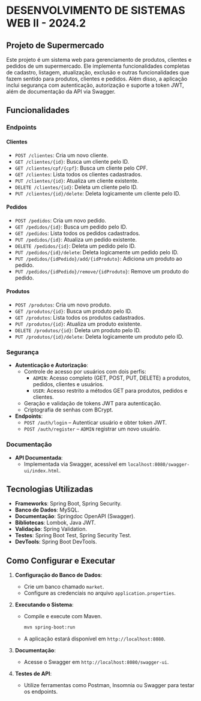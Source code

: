# DESENVOLVIMENTO DE SISTEMAS WEB II - 2024.2

## Projeto de Supermercado

Este projeto é um sistema web para gerenciamento de produtos, clientes e pedidos de um supermercado. Ele implementa funcionalidades completas de cadastro, listagem, atualização, exclusão e outras funcionalidades que fazem sentido para produtos, clientes e pedidos. Além disso, a aplicação inclui segurança com autenticação, autorização e suporte a token JWT, além de documentação da API via Swagger.

## Funcionalidades

### Endpoints

#### Clientes

- `POST /clientes`: Cria um novo cliente.
- `GET /clientes/{id}`: Busca um cliente pelo ID.
- `GET /clientes/cpf/{cpf}`: Busca um cliente pelo CPF.
- `GET /clientes`: Lista todos os clientes cadastrados.
- `PUT /clientes/{id}`: Atualiza um cliente existente.
- `DELETE /clientes/{id}`: Deleta um cliente pelo ID.
- `PUT /clientes/{id}/delete`: Deleta logicamente um cliente pelo ID.

#### Pedidos

- `POST /pedidos`: Cria um novo pedido.
- `GET /pedidos/{id}`: Busca um pedido pelo ID.
- `GET /pedidos`: Lista todos os pedidos cadastrados.
- `PUT /pedidos/{id}`: Atualiza um pedido existente.
- `DELETE /pedidos/{id}`: Deleta um pedido pelo ID.
- `PUT /pedidos/{id}/delete`: Deleta logicamente um pedido pelo ID.
- `PUT /pedidos/{idPedido}/add/{idProduto}`: Adiciona um produto ao pedido.
- `PUT /pedidos/{idPedido}/remove/{idProduto}`: Remove um produto do pedido.

#### Produtos

- `POST /produtos`: Cria um novo produto.
- `GET /produtos/{id}`: Busca um produto pelo ID.
- `GET /produtos`: Lista todos os produtos cadastrados.
- `PUT /produtos/{id}`: Atualiza um produto existente.
- `DELETE /produtos/{id}`: Deleta um produto pelo ID.
- `PUT /produtos/{id}/delete`: Deleta logicamente um produto pelo ID.

### Segurança

- **Autenticação e Autorização**:
  - Controle de acesso por usuários com dois perfis:
    - `ADMIN`: Acesso completo (GET, POST, PUT, DELETE) a produtos, pedidos, clientes e usuários.
    - `USER`: Acesso restrito a métodos GET para produtos, pedidos e clientes.
  - Geração e validação de tokens JWT para autenticação.
  - Criptografia de senhas com BCrypt.
- **Endpoints**:
  - `POST /auth/login` – Autenticar usuário e obter token JWT.
  - `POST /auth/register` – `ADMIN` registrar um novo usuário.

### Documentação

- **API Documentada**:
  - Implementada via Swagger, acessível em `localhost:8080/swagger-ui/index.html`.


## Tecnologias Utilizadas

- **Frameworks**: Spring Boot, Spring Security.
- **Banco de Dados**: MySQL.
- **Documentação**: Springdoc OpenAPI (Swagger).
- **Bibliotecas**: Lombok, Java JWT.
- **Validação**: Spring Validation.
- **Testes**: Spring Boot Test, Spring Security Test.
- **DevTools**: Spring Boot DevTools.

## Como Configurar e Executar

1. **Configuração do Banco de Dados**:
   - Crie um banco chamado `market`.
   - Configure as credenciais no arquivo `application.properties`.

2. **Executando o Sistema**:
   - Compile e execute com Maven.

      ```bash
      mvn spring-boot:run
      ```

   - A aplicação estará disponível em `http://localhost:8080`.

3. **Documentação**:
   - Acesse o Swagger em `http://localhost:8080/swagger-ui`.

4. **Testes de API**:
   - Utilize ferramentas como Postman, Insomnia ou Swagger para testar os endpoints.
